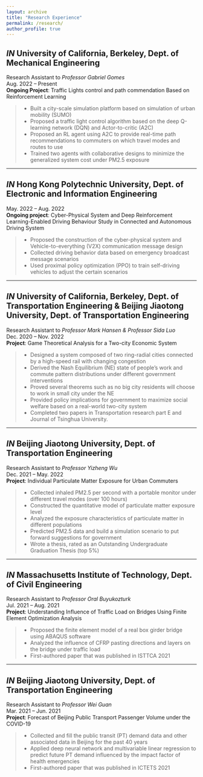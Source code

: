 ```yaml
---
layout: archive
title: "Research Experience"
permalink: /research/
author_profile: true
---
```


## *IN* University of California, Berkeley, Dept. of Mechanical Engineering
Research Assistant to *Professor Gabriel Gomes* <br/>
Aug. 2022 – Present <br/>
**Ongoing Project**: Traffic Lights control and path commendation Based on Reinforcement Learning
> * Built a city-scale simulation platform based on simulation of urban mobility (SUMO)
> * Proposed a traffic light control algorithm based on the deep Q-learning network (DQN) and Actor-to-critic (A2C) 
> * Proposed an RL agent using A2C to provide real-time path recommendations to commuters on which travel modes and routes to use
> * Trained two agents with collaborative designs to minimize the generalized system cost under PM2.5 exposure
---

## *IN* Hong Kong Polytechnic University, Dept. of Electronic and Information Engineering
May. 2022 – Aug. 2022 <br/>
**Ongoing project**: Cyber-Physical System and Deep Reinforcement Learning-Enabled Driving Behaviour Study in Connected and Autonomous Driving System
> * Proposed the construction of the cyber-physical system and Vehicle-to-everything (V2X) communication message design
> * Collected driving behavior data based on emergency broadcast message scenarios
> * Used proximal policy optimization (PPO) to train self-driving vehicles to adjust the certain scenarios
---

## *IN* University of California, Berkeley, Dept. of Transportation Engineering & Beijing Jiaotong University, Dept. of Transportation Engineering
Research Assistant to *Professor Mark Hansen & Professor Sida Luo* <br/>
Dec. 2020 – Nov. 2022 <br/>
**Project**: Game Theoretical Analysis for a Two-city Economic System
> *	Designed a system composed of two ring-radial cities connected by a high-speed rail with changing congestion
> *	Derived the Nash Equilibrium (NE) state of people’s work and commute pattern distributions under different government interventions
> *	Proved several theorems such as no big city residents will choose to work in small city under the NE
> *	Provided policy implications for government to maximize social welfare based on a real-world two-city system
> *	Completed two papers in Transportation research part E and Journal of Tsinghua University.
---

## *IN* Beijing Jiaotong University, Dept. of Transportation Engineering
Research Assistant to *Professor Yizheng Wu* <br/>
Dec. 2021 – May. 2022	 <br/>
**Project**: Individual Particulate Matter Exposure for Urban Commuters
> *	Collected inhaled PM2.5 per second with a portable monitor under different travel modes (over 100 hours)
> *	Constructed the quantitative model of particulate matter exposure level
> *	Analyzed the exposure characteristics of particulate matter in different populations
> *	Predicted PM2.5 data and build a simulation scenario to put forward suggestions for government
> *	Wrote a thesis, rated as an Outstanding Undergraduate Graduation Thesis (top 5%)
---

## *IN* Massachusetts Institute of Technology, Dept. of Civil Engineering
Research Assistant to *Professor Oral Buyukozturk* <br/>
Jul. 2021 – Aug. 2021 <br/>
**Project**: Understanding Influence of Traffic Load on Bridges Using Finite Element Optimization Analysis
> *	Proposed the finite element model of a real box girder bridge using ABAQUS software 
> *	Analyzed the influence of CFRP pasting directions and layers on the bridge under traffic load
> *	First-authored paper that was published in ISTTCA 2021
---

## *IN* Beijing Jiaotong University, Dept. of Transportation Engineering
Research Assistant to *Professor Wei Guan* <br/>
Mar. 2021 – Jun. 2021 <br/>
**Project**: Forecast of Beijing Public Transport Passenger Volume under the COVID-19
> *	Collected and fill the public transit (PT) demand data and other associated data in Beijing for the past 40 years
> *	Applied deep neural network and multivariable linear regression to predict future PT demand influenced by the impact factor of health emergencies
> *	First-authored paper that was published in ICTETS 2021
